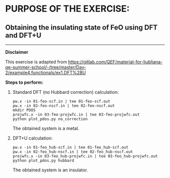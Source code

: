 # PURPOSE OF THE EXERCISE:
## Obtaining the insulating state of FeO using DFT and DFT+U
------------------------------------------------------------------------------------

**Disclaimer**

This exercise is adapted from 
https://gitlab.com/QEF/material-for-ljubljana-qe-summer-school/-/tree/master/Day-2/example4.functionals/ex1.DFT%2BU

**Steps to perform:**

1. Standard DFT (no Hubbard correction) calculation:

       pw.x -in 01-feo-scf.in | tee 01-feo-scf.out
       pw.x -in 02-feo-nscf.in | tee 02-feo-nscf.out
       mkdir PDOS
       projwfc.x -in 03-feo-projwfc.in | tee 03-feo-projwfc.out
       python plot_pdos.py no_correction

   The obtained system is a metal.


2. DFT+U calculation:

       pw.x -in 01-feo_hub-scf.in | tee 01-feo_hub-scf.out
       pw.x -in 02-feo_hub-nscf.in | tee 02-feo_hub-nscf.out
       projwfc.x -in 03-feo_hub-projwfc.in | tee 03-feo_hub-projwfc.out
       python plot_pdos.py hubbard

   The obtained system is an insulator.
